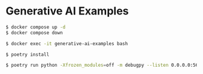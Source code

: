 # Generative AI Examples

``` bash
$ docker compose up -d
$ docker compose down
```

``` bash
$ docker exec -it generative-ai-examples bash
```

``` bash
$ poetry install
```

``` bash
$ poetry run python -Xfrozen_modules=off -m debugpy --listen 0.0.0.0:5678 --wait-for-client main.py
```
